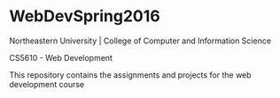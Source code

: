 # WebDevSpring2016

Northeastern University | College of Computer and Information Science

CS5610 - Web Development

This repository contains the assignments and projects for the web development course